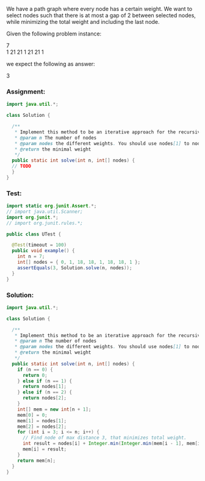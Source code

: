 We have a path graph where every node has a certain weight. We want to select nodes such that there is at most a gap of 2 between selected nodes, while minimizing the total weight and including the last node.

Given the following problem instance:

7   
1 21 21 1 21 21 1    

we expect the following as answer:

3   


### Assignment:
```java
import java.util.*;

class Solution {

  /**
   * Implement this method to be an iterative approach for the recursive formula given in the slides
   * @param n The number of nodes
   * @param nodes the different weights. You should use nodes[1] to nodes[n]
   * @return the minimal weight
   */
  public static int solve(int n, int[] nodes) {
  // TODO
  }
}
```

### Test:
```java
import static org.junit.Assert.*;
// import java.util.Scanner;
import org.junit.*;
// import org.junit.rules.*;

public class UTest {

  @Test(timeout = 100)
  public void example() {
    int n = 7;
    int[] nodes = { 0, 1, 18, 18, 1, 18, 18, 1 };
    assertEquals(3, Solution.solve(n, nodes));
  }
}
```

### Solution: 
```java
import java.util.*;

class Solution {

  /**
   * Implement this method to be an iterative approach for the recursive formula given in the slides
   * @param n The number of nodes
   * @param nodes the different weights. You should use nodes[1] to nodes[n]
   * @return the minimal weight
   */
  public static int solve(int n, int[] nodes) {
    if (n == 0) {
      return 0;
    } else if (n == 1) {
      return nodes[1];
    } else if (n == 2) {
      return nodes[2];
    }
    int[] mem = new int[n + 1];
    mem[0] = 0;
    mem[1] = nodes[1];
    mem[2] = nodes[2];
    for (int i = 3; i <= n; i++) {
      // Find node of max distance 3, that minimizes total weight.
      int result = nodes[i] + Integer.min(Integer.min(mem[i - 1], mem[i - 2]), mem[i - 3]);
      mem[i] = result;
    }
    return mem[n];
  }
}
```
